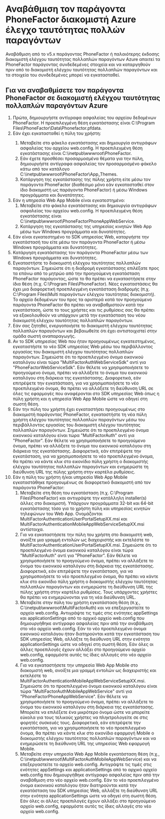 <properties 
    pageTitle="Αναβάθμιση τον παράγοντα PhoneFactor διακομιστή Azure έλεγχο ταυτότητας πολλών παραγόντων"
    description="Αυτό το έγγραφο περιγράφει πώς μπορείτε να ξεκινήσετε με το διακομιστή MFA Azure και πώς μπορείτε να κάνετε αναβάθμιση από τον παράγοντα παλαιότερων phonefactor."
    services="multi-factor-authentication"
    documentationCenter=""
    authors="kgremban"
    manager="femila"
    editor="curtland"/>

<tags
    ms.service="multi-factor-authentication"
    ms.workload="identity"
    ms.tgt_pltfrm="na"
    ms.devlang="na"
    ms.topic="get-started-article"
    ms.date="08/04/2016"
    ms.author="kgremban"/>

# <a name="upgrading-the-phonefactor-agent-to-azure-multi-factor-authentication-server"></a>Αναβάθμιση τον παράγοντα PhoneFactor διακομιστή Azure έλεγχο ταυτότητας πολλών παραγόντων

Αναβάθμιση από το v5.x παράγοντας PhoneFactor ή παλαιότερης έκδοσης διακομιστή ελέγχου ταυτότητας πολλαπλών παραγόντων Azure απαιτεί τα PhoneFactor παράγοντας συνδεδεμένες στοιχεία και να καταργηθούν πριν από το διακομιστή ελέγχου ταυτότητας πολλαπλών παραγόντων και τα στοιχεία του συνδεδεμένες μπορεί να εγκατασταθεί.

## <a name="to-upgrade-the-phonefactor-agent-to-azure-multi-factor-authentication-server"></a>Για να αναβαθμίσετε τον παράγοντα PhoneFactor σε διακομιστή ελέγχου ταυτότητας πολλαπλών παραγόντων Azure
<ol>
<li>Πρώτα, δημιουργήστε αντίγραφα ασφαλείας του αρχείου δεδομένων PhoneFactor. Η προεπιλεγμένη θέση εγκατάστασης είναι C:\Program Files\PhoneFactor\Data\Phonefactor.pfdata.


<li>Εάν έχει εγκατασταθεί η πύλη του χρήστη:</li>
<ol>
<li>Μεταβείτε στο φάκελο εγκατάστασης και δημιουργία αντιγράφων ασφαλείας του αρχείου web.config. Η προεπιλεγμένη θέση εγκατάστασης είναι C:\inetpub\wwwroot\PhoneFactor.</li>


<li>Εάν έχετε προσθέσει προσαρμοσμένα θέματα για την πύλη, δημιουργήστε αντίγραφα ασφαλείας τον προσαρμοσμένο φάκελο κάτω από τον κατάλογο C:\inetpub\wwwroot\PhoneFactor\App_Themes.</li>


<li>Κατάργηση της εγκατάστασης της πύλης χρήστη είτε μέσω τον παράγοντα PhoneFactor (διαθέσιμο μόνο εάν εγκατασταθεί στον ίδιο διακομιστή ως παράγοντα PhoneFactor) ή μέσω Windows προγράμματα και δυνατότητες.</li></ol>




<li>Εάν η υπηρεσία Web App Mobile είναι εγκατεστημένο:
<ol>
<li>Μεταβείτε στο φάκελο εγκατάστασης και δημιουργία αντιγράφων ασφαλείας του αρχείου web.config. Η προεπιλεγμένη θέση εγκατάστασης είναι C:\inetpub\wwwroot\PhoneFactorPhoneAppWebService.</li>
<li>Κατάργηση της εγκατάστασης της υπηρεσίας κινητών Web App μέσω των Windows προγράμματα και δυνατότητες.</li></ol>

<li>Εάν είναι εγκατεστημένο το SDK υπηρεσίας Web, καταργήστε την εγκατάστασή του είτε μέσω τον παράγοντα PhoneFactor ή μέσω Windows προγράμματα και δυνατότητες.

<li>Κατάργηση εγκατάστασης τον παράγοντα PhoneFactor μέσω των Windows προγράμματα και δυνατότητες.

<li>Εγκαταστήστε το διακομιστή ελέγχου ταυτότητας πολλαπλών παραγόντων. Σημειώστε ότι η διαδρομή εγκατάστασης επιλέξατε προς τα επάνω από το μητρώο από την προηγούμενη εγκατάσταση PhoneFactor παράγοντας, ώστε το θα πρέπει να εγκαταστήσετε στην ίδια θέση (π.χ. C:\Program Files\PhoneFactor). Νέες εγκαταστάσεις θα έχει μια διαφορετική προεπιλεγμένη εγκατάσταση διαδρομής (π.χ. C:\Program Files\Multi παραγόντων ελέγχου ταυτότητας διακομιστή). Το αρχείο δεδομένων του προς τα αριστερά κατά τον προηγούμενο παράγοντα PhoneFactor θα πρέπει να αναβαθμιστούν κατά την εγκατάσταση, ώστε το τους χρήστες και τις ρυθμίσεις σας θα πρέπει να εξακολουθούν να υπάρχουν μετά την εγκατάσταση του νέου διακομιστή ελέγχου ταυτότητας πολλαπλών παραγόντων.

<li>Εάν σας ζητηθεί, ενεργοποιήστε το διακομιστή ελέγχου ταυτότητας πολλαπλών παραγόντων και βεβαιωθείτε ότι έχει αντιστοιχιστεί στην ομάδα σωστή αναπαραγωγής.

<li>Αν το SDK υπηρεσίας Web που ήταν προηγουμένως εγκατεστημένος, εγκαταστήστε το νέο SDK υπηρεσίας Web μέσω του περιβάλλοντος εργασίας του διακομιστή ελέγχου ταυτότητας πολλαπλών παραγόντων. Σημειώστε ότι το προεπιλεγμένο όνομα εικονικού καταλόγου είναι τώρα "MultiFactorAuthWebServiceSdk" αντί για "PhoneFactorWebServiceSdk". Εάν θέλετε να χρησιμοποιήσετε το προηγούμενο όνομα, πρέπει να αλλάξετε το όνομα του εικονικού καταλόγου στη διάρκεια της εγκατάστασης. Διαφορετικά, εάν επιτρέψετε την εγκατάσταση, για να χρησιμοποιήσετε το νέο προεπιλεγμένο όνομα, θα πρέπει να αλλάξετε τη διεύθυνση URL σε όλες τις εφαρμογές που αναφέρονται στο SDK υπηρεσίας Web όπως η πύλη χρήστη και η υπηρεσία Web App Mobile ώστε να οδηγεί στη σωστή θέση.

<li>Εάν την πύλη του χρήστη έχει εγκαταστήσει προηγουμένως στο διακομιστή παράγοντας PhoneFactor, εγκαταστήστε τη νέα πύλη χρήστη ελέγχου ταυτότητας πολλαπλών παραγόντων μέσω του περιβάλλοντος εργασίας του διακομιστή ελέγχου ταυτότητας πολλαπλών παραγόντων. Σημειώστε ότι το προεπιλεγμένο όνομα εικονικού καταλόγου είναι τώρα "MultiFactorAuth" αντί για "PhoneFactor". Εάν θέλετε να χρησιμοποιήσετε το προηγούμενο όνομα, πρέπει να αλλάξετε το όνομα του εικονικού καταλόγου στη διάρκεια της εγκατάστασης. Διαφορετικά, εάν επιτρέψετε την εγκατάσταση, για να χρησιμοποιήσετε το νέο προεπιλεγμένο όνομα, θα πρέπει να κάντε κλικ στο εικονίδιο πύλη χρήστη ο διακομιστής ελέγχου ταυτότητας πολλαπλών παραγόντων και ενημερώστε τη διεύθυνση URL της πύλης χρήστη στην καρτέλα ρυθμίσεις.

<li>Εάν η πύλη του χρήστη ή/και υπηρεσία Web App Mobile εγκαταστάθηκε προηγουμένως σε διαφορετικό διακομιστή από τον παράγοντα PhoneFactor:
<ol>
<li>Μεταβείτε στη θέση του εγκατάσταση (π.χ. C:\Program Files\PhoneFactor) και αντιγράψτε την κατάλληλη installer(s) άλλες στο διακομιστή. Υπάρχουν προγράμματα 32-bit και 64-bit εγκατάστασης τόσο για το χρήστη πύλη και υπηρεσίας κινητών τηλεφώνων του Web App. Ονομάζονται MultiFactorAuthenticationUserPortalSetupXX.msi και MultiFactorAuthenticationMobileAppWebServiceSetupXX.msi αντίστοιχα.</li>
<li>Για να εγκαταστήσετε την πύλη του χρήστη στο διακομιστή web, ανοίξτε μια γραμμή εντολών ως διαχειριστής και εκτελέστε το MultiFactorAuthenticationUserPortalSetupXX.msi. Σημειώστε ότι το προεπιλεγμένο όνομα εικονικού καταλόγου είναι τώρα "MultiFactorAuth" αντί για "PhoneFactor". Εάν θέλετε να χρησιμοποιήσετε το προηγούμενο όνομα, πρέπει να αλλάξετε το όνομα του εικονικού καταλόγου στη διάρκεια της εγκατάστασης. Διαφορετικά, εάν επιτρέψετε την εγκατάσταση, για να χρησιμοποιήσετε το νέο προεπιλεγμένο όνομα, θα πρέπει να κάντε κλικ στο εικονίδιο πύλη χρήστη ο διακομιστής ελέγχου ταυτότητας πολλαπλών παραγόντων και ενημερώστε τη διεύθυνση URL της πύλης χρήστη στην καρτέλα ρυθμίσεις. Τους υπάρχοντες χρήστες θα πρέπει να ενημερώνονται για τη νέα διεύθυνση URL.</li>
<li>Μεταβείτε στην πύλη του χρήστη εγκατάσταση θέση (π.χ., C:\inetpub\wwwroot\MultiFactorAuth) και να επεξεργαστείτε το αρχείο web.config. Αντιγράψτε τις τιμές στις ενότητες appSettings και applicationSettings από το αρχικό αρχείο web.config που δημιουργήθηκε αντίγραφο ασφαλείας πριν από την αναβάθμιση στο νέο αρχείο web.config. Εάν το νέο προεπιλεγμένο όνομα εικονικού καταλόγου ήταν διατηρούνται κατά την εγκατάσταση του SDK υπηρεσίας Web, αλλάξτε τη διεύθυνση URL στην ενότητα applicationSettings ώστε να οδηγεί στη σωστή θέση. Εάν όλες οι άλλες προεπιλογές έχουν αλλάξει στο προηγούμενο αρχείο web.config, εφαρμόστε αυτές τις ίδιες αλλαγές στο νέο αρχείο web.config.</li>
<li>Για να εγκαταστήσετε την υπηρεσία Web App Mobile στο διακομιστή web, ανοίξτε μια γραμμή εντολών ως διαχειριστής και εκτελέστε το MultiFactorAuthenticationMobileAppWebServiceSetupXX.msi. Σημειώστε ότι το προεπιλεγμένο όνομα εικονικού καταλόγου είναι τώρα "MultiFactorAuthMobileAppWebService" αντί για "PhoneFactorPhoneAppWebService". Εάν θέλετε να χρησιμοποιήσετε το προηγούμενο όνομα, πρέπει να αλλάξετε το όνομα του εικονικού καταλόγου στη διάρκεια της εγκατάστασης. Μπορείτε να επιλέξετε ένα μικρότερο όνομα ώστε να μπορείτε εύκολα για τους τελικούς χρήστες να πληκτρολογείτε σε στις φορητές συσκευές τους. Διαφορετικά, εάν επιτρέψετε την εγκατάσταση, για να χρησιμοποιήσετε το νέο προεπιλεγμένο όνομα, θα πρέπει να κάντε κλικ στο εικονίδιο εφαρμογή Mobile ο διακομιστής ελέγχου ταυτότητας πολλαπλών παραγόντων και να ενημερώσετε τη διεύθυνση URL της υπηρεσίας Web εφαρμογή Mobile.</li>
<li>Μεταβείτε στην υπηρεσία Web App Mobile εγκατάσταση θέση (π.χ., C:\inetpub\wwwroot\MultiFactorAuthMobileAppWebService) και να επεξεργαστείτε το αρχείο web.config. Αντιγράψτε τις τιμές στις ενότητες appSettings και applicationSettings από το αρχικό αρχείο web.config που δημιουργήθηκε αντίγραφο ασφαλείας πριν από την αναβάθμιση στο νέο αρχείο web.config. Εάν το νέο προεπιλεγμένο όνομα εικονικού καταλόγου ήταν διατηρούνται κατά την εγκατάσταση του SDK υπηρεσίας Web, αλλάξτε τη διεύθυνση URL στην ενότητα applicationSettings ώστε να οδηγεί στη σωστή θέση. Εάν όλες οι άλλες προεπιλογές έχουν αλλάξει στο προηγούμενο αρχείο web.config, εφαρμόστε αυτές τις ίδιες αλλαγές στο νέο αρχείο web.config.</li></ol>
